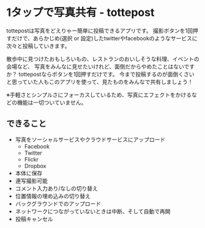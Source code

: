 1タップで写真共有 - tottepost
=========================================

tottepostは写真をどえりゃー簡単に投稿できるアプリです。
撮影ボタンを1回押すだけで、あらかじめ(選択 or 設定)したtwitterやfacebookのようなサービスに次々と投稿していきます。

散歩中に見つけたおもしろいもの、レストランのおいしそうな料理、イベントの会場など、
写真をみんなに見せたいけれど、面倒だからやめたことはないですか？
tottepostならボタンを1回押すだけです。
今まで投稿するのが面倒くさいと思っていた人もこのアプリを使って、見たものをみんなで共有しましょう！

※手軽さとシンプルさにフォーカスしているため、写真にエフェクトをかけるなどの機能は一切ついていません。

できること
------------------------------------
 * 写真をソーシャルサービスやクラウドサービスにアップロード
   * Facebook
   * Twitter
   * Flickr
   * Dropbox
 * 本体に保存
 * 連写撮影可能
 * コメント入力あり/なしの切り替え
 * 位置情報の埋め込みの切り替え
 * バックグラウンドでのアップロード
 * ネットワークにつながっていないときは中断、そして自動で再開
 * 投稿キャンセル
